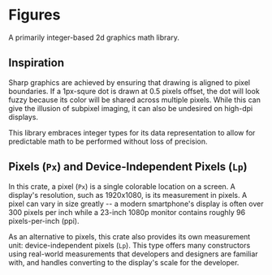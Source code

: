 # Figures

A primarily integer-based 2d graphics math library.

## Inspiration

Sharp graphics are achieved by ensuring that drawing is aligned to pixel
boundaries. If a 1px-squre dot is drawn at 0.5 pixels offset, the dot will look
fuzzy because its color will be shared across multiple pixels. While this can
give the illusion of subpixel imaging, it can also be undesired on high-dpi
displays.

This library embraces integer types for its data representation to allow for
predictable math to be performed without loss of precision.

## Pixels (`Px`) and Device-Independent Pixels (`Lp`)

In this crate, a pixel (`Px`) is a single colorable location on a screen. A
display's resolution, such as 1920x1080, is its measurement in pixels. A pixel
can vary in size greatly -- a modern smartphone's display is often over 300
pixels per inch while a 23-inch 1080p monitor contains roughly 96
pixels-per-inch (ppi).

As an alternative to pixels, this crate also provides its own measurement unit:
device-independent pixels (`Lp`). This type offers many constructors using
real-world measurements that developers and designers are familiar with, and
handles converting to the display's scale for the developer.
